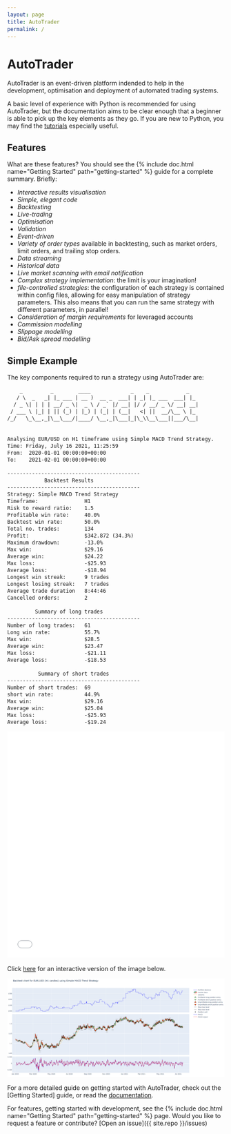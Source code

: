 ```yaml
---
layout: page
title: AutoTrader
permalink: /
---
```


# AutoTrader
AutoTrader is an event-driven platform indended to help in the development, optimisation and deployment of automated trading systems. 

A basic level of experience with Python is recommended for using AutoTrader, but the documentation aims to be clear enough that a beginner 
is able to pick up the key elements as they go. If you are new to Python, you may find the [tutorials](tutorials) especially useful.


## Features

What are these features? You should see the {% include doc.html name="Getting Started" path="getting-started" %} guide for a complete summary. Briefly:

 - *Interactive results visualisation*
 - *Simple, elegant code*
 - *Backtesting* 
 - *Live-trading*
 - *Optimisation*
 - *Validation*
 - *Event-driven*
 - *Variety of order types* available in backtesting, such as market orders, limit orders, and trailing stop orders.
 - *Data streaming*
 - *Historical data*
 - *Live market scanning with email notification*
 - *Complex strategy implementation*: the limit is your imagination!
 - *file-controlled strategies*: the configuration of each strategy is contained within config files, allowing for easy 
    manipulation of strategy parameters. This also means that you can run the same strategy with different parameters,
    in parallel! 
 - *Consideration of margin requirements* for leveraged accounts
 - *Commission modelling*
 - *Slippage modelling*
 - *Bid/Ask spread modelling*


## Simple Example

The key components required to run a strategy using AutoTrader are:

```
    _         _        ____             _    _            _   
   / \  _   _| |_ ___ | __ )  __ _  ___| | _| |_ ___  ___| |_ 
  / _ \| | | | __/ _ \|  _ \ / _` |/ __| |/ / __/ _ \/ __| __|
 / ___ \ |_| | || (_) | |_) | (_| | (__|   <| ||  __/\__ \ |_ 
/_/   \_\__,_|\__\___/|____/ \__,_|\___|_|\_\\__\___||___/\__|
                                                              

Analysing EUR/USD on H1 timeframe using Simple MACD Trend Strategy.
Time: Friday, July 16 2021, 11:25:59
From:  2020-01-01 00:00:00+00:00
To:    2021-02-01 00:00:00+00:00

-------------------------------------------
            Backtest Results
-------------------------------------------
Strategy: Simple MACD Trend Strategy
Timeframe:               H1
Risk to reward ratio:    1.5
Profitable win rate:     40.0%
Backtest win rate:       50.0%
Total no. trades:        134
Profit:                  $342.872 (34.3%)
Maximum drawdown:        -13.0%
Max win:                 $29.16
Average win:             $24.22
Max loss:                -$25.93
Average loss:            -$18.94
Longest win streak:      9 trades
Longest losing streak:   7 trades
Average trade duration   8:44:46
Cancelled orders:        2

         Summary of long trades
-------------------------------------------
Number of long trades:   61
Long win rate:           55.7%
Max win:                 $28.5
Average win:             $23.47
Max loss:                -$21.11
Average loss:            -$18.53

          Summary of short trades
-------------------------------------------
Number of short trades:  69
short win rate:          44.9%
Max win:                 $29.16
Average win:             $25.04
Max loss:                -$25.93
Average loss:            -$19.24
```

<iframe id="igraph" scrolling="no" style="border:none;" seamless="seamless" src="backtest-plot.html" height="525" width="100%"></iframe>

Click [here](interactive-visualisation) for an interactive version of the image below.

![backtest-demo-plot](../assets/img/backtest-example-plot.jpg)



For a more detailed guide on getting started with AutoTrader, check out the [Getting Started] guide, or read the [documentation](docs). 


For features, getting started with development, see the {% include doc.html name="Getting Started" path="getting-started" %} page. Would you like to request a feature or contribute?
[Open an issue]({{ site.repo }}/issues)
